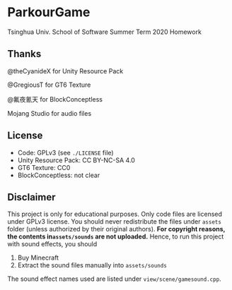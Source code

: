 # ParkourGame

Tsinghua Univ. School of Software Summer Term 2020 Homework

## Thanks

@theCyanideX for Unity Resource Pack

@GregiousT for GT6 Texture

@氟夜氰天 for BlockConceptless

Mojang Studio for audio files

## License

- Code: GPLv3 (see `./LICENSE` file)
- Unity Resource Pack: CC BY-NC-SA 4.0
- GT6 Texture: CC0
- BlockConceptless: not clear

## Disclaimer

This project is only for educational purposes. Only code files are licensed under GPLv3 license. You should never redistribute the files under `assets` folder (unless authorized by their original authors). **For copyright reasons, the contents in`assets/sounds` are not uploaded.** Hence, to run this project with sound effects, you should

1. Buy Minecraft
2. Extract the sound files manually into `assets/sounds`

The sound effect names used are listed under `view/scene/gamesound.cpp`.

